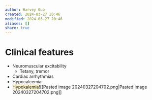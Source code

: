 ```yaml
---
author: Harvey Guo
created: 2024-03-27 20:46
modified: 2024-03-27 20:46
aliases: []
share: true
---
```

# Clinical features
- Neuromuscular excitability
	- Tetany, tremor
- Cardiac arrhythmias
- Hypocalcemia
- <span style="background:rgba(240, 200, 0, 0.2)">Hypokalemia</span>![[Pasted image 20240327204702.png|Pasted image 20240327204702.png]]
